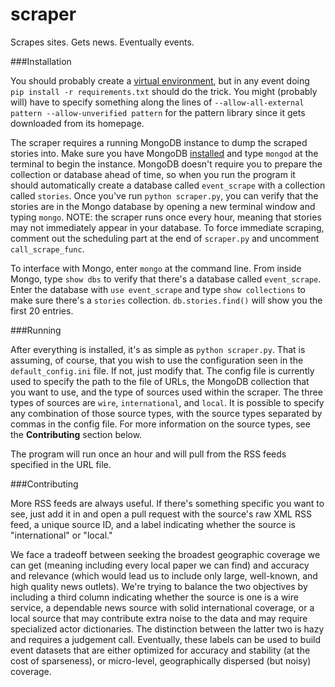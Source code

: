 scraper
=======

Scrapes sites. Gets news. Eventually events.


###Installation

You should probably create a [virtual environment](http://www.virtualenv.org/en/latest/), but
in any event doing `pip install -r requirements.txt` should do the trick. You
might (probably will) have to specify something along the lines of 
`--allow-all-external pattern --allow-unverified pattern` for the pattern
library since it gets downloaded from its homepage. 

The scraper requires  a running MongoDB instance to dump the scraped stories into. 
Make sure you have MongoDB [installed](http://docs.mongodb.org/manual/installation/) 
and type `mongod` at the terminal to begin the instance. MongoDB doesn't require you to prepare
the collection or database ahead of time, so when you run the program it should automatically
create a database called `event_scrape` with a collection called `stories`. Once you've run  `python scraper.py`, 
you can verify that the stories are in the Mongo database by opening a new terminal window and typing `mongo`. NOTE: 
the scraper runs once every hour, meaning that stories may not immediately appear in your database. To force immediate scraping,
 comment out the scheduling part at the end of `scraper.py` and uncomment `call_scrape_func`. 
 
To interface with Mongo, enter `mongo` at the command line. From inside Mongo, type `show dbs` to verify that there's a database called `event_scrape`. 
Enter the database with `use event_scrape` and type `show collections` to make sure there's a `stories` collection. 
 `db.stories.find()` will show you the first 20 entries.

###Running

After everything is installed, it's as simple as `python scraper.py`. That is
assuming, of course, that you wish to use the configuration seen in the
`default_config.ini` file. If not, just modify that. The config file is
currently used to specify the path to the file of URLs, the MongoDB collection
that you want to use, and the type of sources used within the scraper. The
three types of sources are `wire`, `international`, and `local`. It is possible
to specify any combination of those source types, with the source types
separated by commas in the config file. For more information on the source
types, see the **Contributing** section below.

The program will run once an hour and will pull from the RSS feeds specified in
the URL file. 

###Contributing

More RSS feeds are always useful. If there's something specific you want to
see, just add it in and open a pull request with the source's raw XML RSS feed, a unique source ID, and a label indicating whether the source is "international" or "local."

We face a tradeoff between seeking the broadest geographic coverage we can get (meaning including every local paper we can find) and accuracy and relevance (which would lead us to include only large, well-known, and high quality news outlets). We're trying to balance the two objectives by including a third column indicating whether the source is one is a wire service, a dependable news source with solid international coverage, or a local source that may contribute extra noise to the data and may require specialized actor dictionaries. The distinction between the latter two is hazy and requires a judgement call. Eventually, these labels can be used to build event datasets that are either optimized for accuracy and stability (at the cost of sparseness), or micro-level, geographically dispersed (but noisy) coverage.
